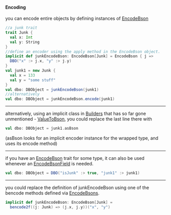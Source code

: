 #### Encoding

you can encode entire objects by defining instances of [EncodeBson][]

```scala
//a junk trait
trait Junk {
  val x: Int
  val y: String
}
//define an encoder using the apply method in the EncodeBson object.
implicit def junkEncodeBson: EncodeBson[Junk] = EncodeBson { j =>
  DBO("x" :> j.x, "y" :> j.y)
}
val junk1 = new Junk {
  val x = 133
  val y = "some stuff"
}
val dbo: DBObject = junkEncodeBson(junk1)
//alternatively
val dbo: DBObject = junkEncodeBson.encode(junk1)
```

----
alternatively, using an implicit class in [Builders][] that has so far gone unmentioned - [ValueToBson][], you could replace the last line there with

```scala
val dbo: DBObject = junk1.asBson 
```

(asBson looks for an implicit encoder instance for the wrapped type, and uses its encode method)

-----
if you have an [EncodeBson][] trait for some type, it can also be used whenever an [EncodeBsonField][] is needed.

```scala
val dbo: DBObject = DBO("isJunk" :> true, "junk1" :> junk1)
```

----
you could replace the definition of junkEncodeBson using one of the bencode methods defined via [EncodeBsons][].

```scala
implicit def junkEncodeBson: EncodeBson[Junk] =
  bencode2f((j: Junk) => (j.x, j.y))("x", "y")
```

[Builders]: latest/api/#io.github.raptros.bson.Builders
[ValueToBson]: latest/api/#io.github.raptros.bson.Builders$ValueToBson
[EncodeBson]: latest/api/#io.github.raptros.bson.EncodeBson
[EncodeBsons]: latest/api/#io.github.raptros.bson.EncodeBsons
[EncodeBsonField]: latest/api/#io.github.raptros.bson.EncodeBsonField

